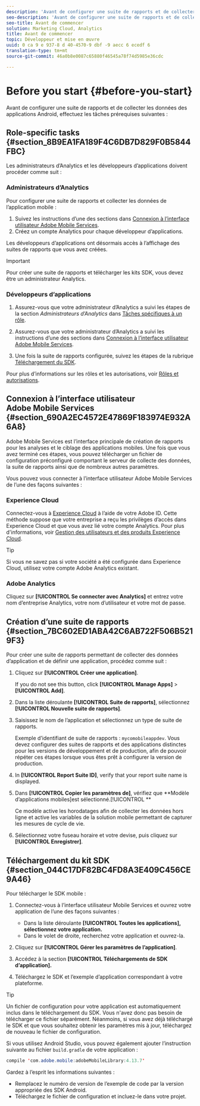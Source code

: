 ```yaml
---
description: 'Avant de configurer une suite de rapports et de collecter des données d''application Android, effectuez les tâches préalables suivantes '
seo-description: 'Avant de configurer une suite de rapports et de collecter des données d''application Android, effectuez les tâches préalables suivantes '
seo-title: Avant de commencer
solution: Marketing Cloud, Analytics
title: Avant de commencer
topic: Développeur et mise en œuvre
uuid: 0 ca 9 e 937-8 d 40-4570-9 dbf -9 aecc 6 ecedf 6
translation-type: tm+mt
source-git-commit: 46a0b8e0087c65880f46545a78f74d5985e36cdc

---
```



# Before you start {#before-you-start}

Avant de configurer une suite de rapports et de collecter les données des applications Android, effectuez les tâches prérequises suivantes :

## Role-specific tasks {#section_8B9EA1FA189F4C6DB7D829F0B5844FBC}

Les administrateurs d’Analytics et les développeurs d’applications doivent procéder comme suit :

### Administrateurs d’Analytics

Pour configurer une suite de rapports et collecter les données de l’application mobile :

1. Suivez les instructions d’une des sections dans [Connexion à l’interface utilisateur Adobe Mobile Services](../getting-started/requirements.md#section_690A2EC4572E47869F183974E932A6A8).
1. Créez un compte Analytics pour chaque développeur d’applications.

Les développeurs d’applications ont désormais accès à l’affichage des suites de rapports que vous avez créées.

>[!IMPORTANT]
>
>Pour créer une suite de rapports et télécharger les kits SDK, vous devez être un administrateur Analytics.

### Développeurs d’applications

1. Assurez-vous que votre administrateur d’Analytics a suivi les étapes de la section *Administrateurs d’Analytics* dans [Tâches spécifiques à un rôle](../getting-started/requirements.md#section_8B9EA1FA189F4C6DB7D829F0B5844FBC).

1. Assurez-vous que votre administrateur d’Analytics a suivi les instructions d’une des sections dans [Connexion à l’interface utilisateur Adobe Mobile Services](../getting-started/requirements.md#section_690A2EC4572E47869F183974E932A6A8).
1. Une fois la suite de rapports configurée, suivez les étapes de la rubrique [Téléchargement du SDK](../getting-started/requirements.md#section_044C17DF82BC4FD8A3E409C456CE9A46).

Pour plus d’informations sur les rôles et les autorisations, voir [Rôles et autorisations](/help/using/gs/c-mob-roles-and-permissions.md).

## Connexion à l’interface utilisateur Adobe Mobile Services {#section_690A2EC4572E47869F183974E932A6A8}

Adobe Mobile Services est l’interface principale de création de rapports pour les analyses et le ciblage des applications mobiles. Une fois que vous avez terminé ces étapes, vous pouvez télécharger un fichier de configuration préconfiguré comportant le serveur de collecte des données, la suite de rapports ainsi que de nombreux autres paramètres.

Vous pouvez vous connecter à l’interface utilisateur Adobe Mobile Services de l’une des façons suivantes :

### Experience Cloud

Connectez-vous à [Experience Cloud](https://marketing.adobe.com) à l’aide de votre Adobe ID. Cette méthode suppose que votre entreprise a reçu les privilèges d’accès dans Experience Cloud et que vous avez lié votre compte Analytics. Pour plus d'informations, voir [Gestion des utilisateurs et des produits Experience Cloud](https://docs.adobe.com/content/help/en/core-services/interface/manage-users-and-products/admin-getting-started.html).

>[!TIP]
>
>Si vous ne savez pas si votre société a été configurée dans Experience Cloud, utilisez votre compte Adobe Analytics existant.

### Adobe Analytics 

Cliquez sur **[!UICONTROL Se connecter avec Analytics]** et entrez votre nom d’entreprise Analytics, votre nom d’utilisateur et votre mot de passe.

## Création d’une suite de rapports {#section_7BC602ED1ABA42C6AB722F506B5219F3}

Pour créer une suite de rapports permettant de collecter des données d’application et de définir une application, procédez comme suit :

1. Cliquez sur **[!UICONTROL Créer une application]**.

   If you do not see this button, click **[!UICONTROL Manage Apps]** &gt; **[!UICONTROL Add]**.

1. Dans la liste déroulante **[!UICONTROL Suite de rapports]**, sélectionnez **[!UICONTROL Nouvelle suite de rapports]**.

1. Saisissez le nom de l’application et sélectionnez un type de suite de rapports.

   Exemple d’identifiant de suite de rapports : `mycomobileappdev`. Vous devez configurer des suites de rapports et des applications distinctes pour les versions de développement et de production, afin de pouvoir répéter ces étapes lorsque vous êtes prêt à configurer la version de production.
1. In **[!UICONTROL Report Suite ID]**, verify that your report suite name is displayed.
1. Dans **[!UICONTROL Copier les paramètres de]**, vérifiez que **Modèle d’applications mobiles]est sélectionné.[!UICONTROL **

   Ce modèle active les horodatages afin de collecter les données hors ligne et active les variables de la solution mobile permettant de capturer les mesures de cycle de vie.

1. Sélectionnez votre fuseau horaire et votre devise, puis cliquez sur **[!UICONTROL Enregistrer]**.

## Téléchargement du kit SDK {#section_044C17DF82BC4FD8A3E409C456CE9A46}

Pour télécharger le SDK mobile :

1. Connectez-vous à l’interface utilisateur Mobile Services et ouvrez votre application de l’une des façons suivantes :

   * Dans la liste déroulante **[!UICONTROL Toutes les applications], sélectionnez votre application.**
   * Dans le volet de droite, recherchez votre application et ouvrez-la.

1. Cliquez sur **[!UICONTROL Gérer les paramètres de l’application]**.
1. Accédez à la section **[!UICONTROL Téléchargements de SDK d’application].**
1. Téléchargez le SDK et l’exemple d’application correspondant à votre plateforme.

>[!TIP]
>
>Un fichier de configuration pour votre application est automatiquement inclus dans le téléchargement du SDK. Vous n'avez donc pas besoin de télécharger ce fichier séparément. Néanmoins, si vous avez déjà téléchargé le SDK et que vous souhaitez obtenir les paramètres mis à jour, téléchargez de nouveau le fichier de configuration.

Si vous utilisez Android Studio, vous pouvez également ajouter l’instruction suivante au fichier `build.gradle` de votre application :

```java
compile 'com.adobe.mobile:adobeMobileLibrary:4.13.7'
```

Gardez à l’esprit les informations suivantes :

* Remplacez le numéro de version de l’exemple de code par la version appropriée des SDK Android.
* Téléchargez le fichier de configuration et incluez-le dans votre projet.